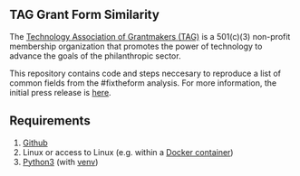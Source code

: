 ## TAG Grant Form Similarity

The [Technology Association of Grantmakers (TAG)](https://www.tagtech.org/) is a 501(c)(3) non-profit membership organization that promotes the power of technology to advance the goals of the philanthropic sector.

This repository contains code and steps neccesary to reproduce a list of common fields from the #fixtheform analysis. For more information, the initial press release is [here](https://www.tagtech.org/news/586811/TAG-Publishes-List-of-Common-Grant-Fields-from-FixtheForm-Analysis-.htm).

## Requirements

1. [Github](https://desktop.github.com/)
1. Linux or access to Linux (e.g. within a [Docker container](https://ubuntu.com/tutorials/windows-ubuntu-hyperv-containers#1-overview))
1. [Python3](https://www.python.org/download/releases/3.0/) (with [venv](https://docs.python.org/3/library/venv.html))

##

